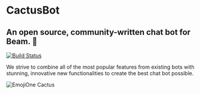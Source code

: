 # CactusBot

## An open source, community-written chat bot for Beam. 🌵

[![Build Status](https://travis-ci.org/InterXellar/CactusBot.svg?branch=master)](https://travis-ci.org/InterXellar/CactusBot)

We strive to combine all of the most popular features from existing bots with stunning, innovative new functionalities to create the best chat bot possible.

![EmojiOne Cactus](data/cactus.png)
